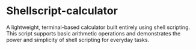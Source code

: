 # Shellscript-calculator
A lightweight, terminal-based calculator built entirely using shell scripting. This script supports basic arithmetic operations and demonstrates the power and simplicity of shell scripting for everyday tasks.
